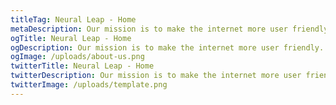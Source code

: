 ```yaml
---
titleTag: Neural Leap - Home
metaDescription: Our mission is to make the internet more user friendly. Learn more about us and how we got started.
ogTitle: Neural Leap - Home
ogDescription: Our mission is to make the internet more user friendly. Learn more about us and how we got started.
ogImage: /uploads/about-us.png
twitterTitle: Neural Leap - Home
twitterDescription: Our mission is to make the internet more user friendly. Learn more about us and how we got started.
twitterImage: /uploads/template.png
---
```


